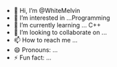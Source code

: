 - 👋 Hi, I’m @WhiteMelvin
- 👀 I’m interested in ...Programming 
- 🌱 I’m currently learning ... C++
- 💞️ I’m looking to collaborate on ...
- 📫 How to reach me ...
- 😄 Pronouns: ...
- ⚡ Fun fact: ...

<!---
WhiteMelvin/WhiteMelvin is a ✨ special ✨ repository because its `README.md` (this file) appears on your GitHub profile.
You can click the Preview link to take a look at your changes.
--->
